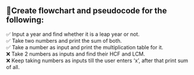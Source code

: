 ## :book:Create flowchart and pseudocode for the following:
:white_check_mark: Input a year and find whether it is a leap year or not.
<br />:white_check_mark: Take two numbers and print the sum of both.
<br />:white_check_mark: Take a number as input and print the multiplication table for it.
<br />:x: Take 2 numbers as inputs and find their HCF and LCM.
<br />:x: Keep taking numbers as inputs till the user enters ‘x’, after that print sum of all.
